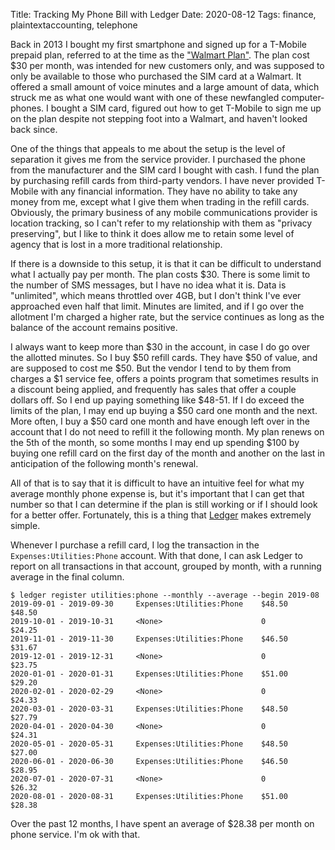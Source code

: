 Title: Tracking My Phone Bill with Ledger
Date: 2020-08-12
Tags: finance, plaintextaccounting, telephone

Back in 2013 I bought my first smartphone and signed up for a T-Mobile prepaid plan, referred to at the time as the ["Walmart Plan"](https://blog.bn.ee/posts/ice-cream-sandwich-for-30month). The plan cost $30 per month, was intended for new customers only, and was supposed to only be available to those who purchased the SIM card at a Walmart. It offered a small amount of voice minutes and a large amount of data, which struck me as what one would want with one of these newfangled computer-phones. I bought a SIM card, figured out how to get T-Mobile to sign me up on the plan despite not stepping foot into a Walmart, and haven't looked back since.

One of the things that appeals to me about the setup is the level of separation it gives me from the service provider. I purchased the phone from the manufacturer and the SIM card I bought with cash. I fund the plan by purchasing refill cards from third-party vendors. I have never provided T-Mobile with any financial information. They have no ability to take any money from me, except what I give them when trading in the refill cards. Obviously, the primary business of any mobile communications provider is location tracking, so I can't refer to my relationship with them as "privacy preserving", but I like to think it does allow me to retain some level of agency that is lost in a more traditional relationship.

If there is a downside to this setup, it is that it can be difficult to understand what I actually pay per month. The plan costs $30. There is some limit to the number of SMS messages, but I have no idea what it is. Data is "unlimited", which means throttled over 4GB, but I don't think I've ever approached even half that limit. Minutes are limited, and if I go over the allotment I'm charged a higher rate, but the service continues as long as the balance of the account remains positive.

I always want to keep more than $30 in the account, in case I do go over the allotted minutes. So I buy $50 refill cards. They have $50 of value, and are supposed to cost me $50. But the vendor I tend to by them from charges a $1 service fee, offers a points program that sometimes results in a discount being applied, and frequently has sales that offer a couple dollars off. So I end up paying something like $48-51. If I do exceed the limits of the plan, I may end up buying a $50 card one month and the next. More often, I buy a $50 card one month and have enough left over in the account that I do not need to refill it the following month. My plan renews on the 5th of the month, so some months I may end up spending $100 by buying one refill card on the first day of the month and another on the last in anticipation of the following month's renewal.

All of that is to say that it is difficult to have an intuitive feel for what my average monthly phone expense is, but it's important that I can get that number so that I can determine if the plan is still working or if I should look for a better offer. Fortunately, this is a thing that [Ledger](https://www.ledger-cli.org/) makes extremely simple.

Whenever I purchase a refill card, I log the transaction in the `Expenses:Utilities:Phone` account. With that done, I can ask Ledger to report on all transactions in that account, grouped by month, with a running average in the final column.

    $ ledger register utilities:phone --monthly --average --begin 2019-08
    2019-09-01 - 2019-09-30     Expenses:Utilities:Phone    $48.50      $48.50
    2019-10-01 - 2019-10-31     <None>                      0           $24.25
    2019-11-01 - 2019-11-30     Expenses:Utilities:Phone    $46.50      $31.67
    2019-12-01 - 2019-12-31     <None>                      0           $23.75
    2020-01-01 - 2020-01-31     Expenses:Utilities:Phone    $51.00      $29.20
    2020-02-01 - 2020-02-29     <None>                      0           $24.33
    2020-03-01 - 2020-03-31     Expenses:Utilities:Phone    $48.50      $27.79
    2020-04-01 - 2020-04-30     <None>                      0           $24.31
    2020-05-01 - 2020-05-31     Expenses:Utilities:Phone    $48.50      $27.00
    2020-06-01 - 2020-06-30     Expenses:Utilities:Phone    $46.50      $28.95
    2020-07-01 - 2020-07-31     <None>                      0           $26.32
    2020-08-01 - 2020-08-31     Expenses:Utilities:Phone    $51.00      $28.38

Over the past 12 months, I have spent an average of $28.38 per month on phone service. I'm ok with that.
